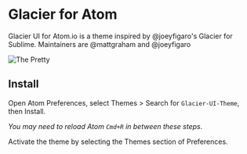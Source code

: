 # Glacier for Atom

Glacier UI for Atom.io is a theme inspired by @joeyfigaro's Glacier for Sublime. Maintainers are @mattgraham and @joeyfigaro

![The Pretty]('#')

## Install

Open Atom Preferences, select Themes > Search for `Glacier-UI-Theme`,
then Install.

*You may need to reload Atom `Cmd+R` in between these steps.*

Activate the theme by selecting the Themes section of Preferences.
